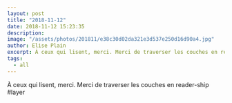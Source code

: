 ```yaml
---
layout: post
title: "2018-11-12"
date: 2018-11-12 15:23:35
description: 
image: "/assets/photos/201811/e38c30d02da321e3d537e250d16d90a4.jpg"
author: Elise Plain
excerpt: À ceux qui lisent, merci. Merci de traverser les couches en reader-ship #layer
tags: 
  - all
---
```


À ceux qui lisent, merci. Merci de traverser les couches en reader-ship #layer
<p></p>